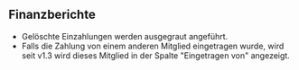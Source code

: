 ## Finanzberichte

* Gelöschte Einzahlungen werden ausgegraut angeführt.
* Falls die Zahlung von einem anderen Mitglied eingetragen wurde, wird seit v1.3 wird dieses Mitglied in der Spalte "Eingetragen von" angezeigt.